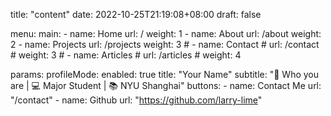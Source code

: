 title: "content"
date: 2022-10-25T21:19:08+08:00
draft: false

menu:
  main:
    - name: Home
      url: /
      weight: 1
    - name: About
      url: /about
      weight: 2
    - name: Projects
      url: /projects
      weight: 3
    # - name: Contact
    #   url: /contact
    #   weight: 3
    # - name: Articles
    #   url: /articles
    #   weight: 4

params:
  profileMode:
    enabled: true
    title: "Your Name"
    subtitle: "👷 Who you are | 💻 Major Student | 📚 NYU Shanghai"
    buttons:
      - name: Contact Me
        url: "/contact"
      - name: Github
        url: "https://github.com/larry-lime"